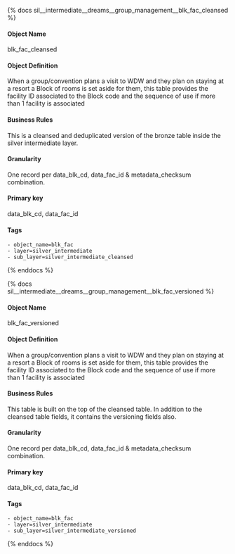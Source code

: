 {% docs sil__intermediate__dreams__group_management__blk_fac_cleansed %}

#### Object Name
blk_fac_cleansed

#### Object Definition
When a group/convention plans a visit to WDW and they plan on staying at a resort a Block of rooms is set aside for them, this table provides the facility ID associated to the Block code and the sequence of use if more than 1 facility is associated

#### Business Rules
This is a cleansed and deduplicated version of the bronze table inside the silver intermediate layer.

#### Granularity
One record per data_blk_cd, data_fac_id & metadata_checksum combination.

#### Primary key
data_blk_cd, data_fac_id

#### Tags
    - object_name=blk_fac
    - layer=silver_intermediate
    - sub_layer=silver_intermediate_cleansed

{% enddocs %}

{% docs sil__intermediate__dreams__group_management__blk_fac_versioned %}

#### Object Name
blk_fac_versioned

#### Object Definition
When a group/convention plans a visit to WDW and they plan on staying at a resort a Block of rooms is set aside for them, this table provides the facility ID associated to the Block code and the sequence of use if more than 1 facility is associated

#### Business Rules
This table is built on the top of the cleansed table. In addition to the cleansed table fields, it contains the versioning fields also.

#### Granularity
One record per data_blk_cd, data_fac_id & metadata_checksum combination.

#### Primary key
data_blk_cd, data_fac_id

#### Tags
    - object_name=blk_fac
    - layer=silver_intermediate
    - sub_layer=silver_intermediate_versioned

{% enddocs %}